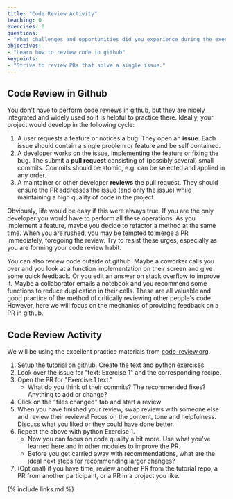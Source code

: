 ```yaml
---
title: "Code Review Activity"
teaching: 0
exercises: 0
questions:
- "What challenges and opportunities did you experience during the exercise?"
objectives:
- "Learn how to review code in github"
keypoints:
- "Strive to review PRs that solve a single issue."
---
```


## Code Review in Github
You don't have to perform code reviews in github, but they are nicely integrated
and widely used so it is helpful to practice there.  Ideally, your project would
develop in the following cycle:
1. A user requests a feature or notices a bug.  They open an **issue**.  Each
issue should contain a single problem or feature and be self contained.
2. A developer works on the issue, implementing the feature or fixing the bug.
The submit a **pull request** consisting of (possibly several) small commits.
Commits should be atomic, e.g. can be selected and applied in any order.
3. A maintainer or other developer **reviews** the pull request.  They should ensure
the PR addresses the issue (and only the issue) while maintaining a high quality
of code in the project.

Obviously, life would be easy if this were always true.  If you are the only developer
you would have to perform all these operations.  As you implement a feature,
maybe you decide to refactor a method at the same time.  When you are rushed,
you may be tempted to merge a PR immediately, foregoing the review.  Try to
resist these urges, especially as you are forming your code review habit.

You can also review code outside of github.  Maybe a coworker calls you over
and you look at a function implementation on their screen and give some quick
feedback.  Or you edit an answer on stack overflow to improve it.  Maybe a
collaborator emails a notebook and you recommend some functions to reduce
duplication in their cells.  These are all valuable and good practice of the
method of critically reviewing other people's code.  However, here we will focus
on the mechanics of providing feedback on a PR in github.

## Code Review Activity
We will be using the excellent practice materials from [code-review.org](code-review.org).

1. [Setup the tutorial](https://code-review.org/docs/setup/setup/) on github.
   Create the text and python exercises.
2. Look over the issue for "text: Exercise 1" and the corresponding recipe.
3. Open the PR for "Exercise 1 text."
    - What do you think of their commits?  The recommended fixes?  Anything to add or change?
4. Click on the "files changed" tab and start a review
5. When you have finished your review, swap reviews with someone else and review
   their reviews!  Focus on the content, tone and helpfulness.  Discuss what you
   liked or they could have done better.
6. Repeat the above with python Exercise 1.
    - Now you can focus on code quality a bit more.  Use what you've learned
      here and in other modules to improve the PR.
    - Before you get carried away with recommendations, what are the ideal
      next steps for recommending larger changes?
7. (Optional) if you have time, review another PR from the tutorial repo,
   a PR from another participant, or a PR in a project you like.

{% include links.md %}

